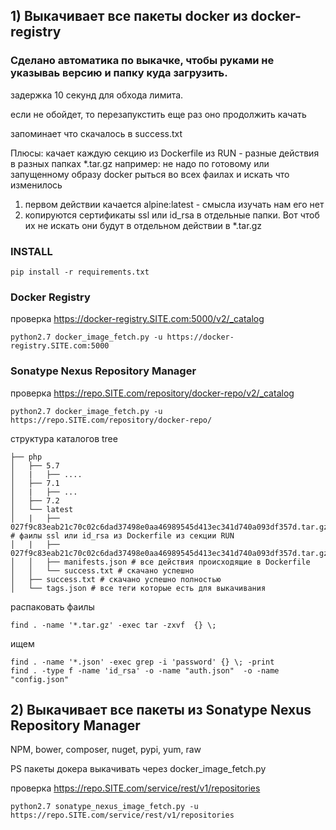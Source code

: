 ## 1) Выкачивает все пакеты docker из docker-registry

### Сделано автоматика по выкачке, чтобы руками не указываь версию и папку куда загрузить.

задержка 10 секунд для обхода лимита. 

если не обойдет, то перезапукстить еще раз оно продолжить качать

запоминает что скачалось в success.txt



Плюсы: качает каждую секцию  из Dockerfile из RUN - разные действия в разных папках *.tar.gz
например:
не надо по готовому или запущенному образу docker рыться во всех фаилах и искать что изменилось
1) первом действии качается alpine:latest - смысла изучать нам его нет
2) копируются сертификаты ssl или id_rsa в отдельные папки. Вот чтоб их не искать они будут в отдельном действии в *.tar.gz

### INSTALL

```
pip install -r requirements.txt 
```


###  Docker Registry

проверка https://docker-registry.SITE.com:5000/v2/_catalog

```
python2.7 docker_image_fetch.py -u https://docker-registry.SITE.com:5000
```

###  Sonatype Nexus Repository Manager

проверка https://repo.SITE.com/repository/docker-repo/v2/_catalog

```
python2.7 docker_image_fetch.py -u https://repo.SITE.com/repository/docker-repo/
```

структура каталогов tree

```
├── php
│   ├── 5.7
│   |   ├── ....
│   ├── 7.1
│   |   ├── ...
│   ├── 7.2
│   └── latest
│   |   ├── 027f9c83eab21c70c02c6dad37498e0aa46989545d413ec341d740a093df357d.tar.gz # фаилы ssl или id_rsa из Dockerfile из секции RUN
│   |   ├── 027f9c83eab21c70c02c6dad37498e0aa46989545d413ec341d740a093df357d.tar.gz
│   │   ├── manifests.json # все действия происходящие в Dockerfile
│   │   └── success.txt # скачано успешно
│   ├── success.txt # скачано успешно полностью
│   └── tags.json # все теги которые есть для выкачивания
```

распаковать фаилы
```
find . -name '*.tar.gz' -exec tar -zxvf  {} \;
```
ищем

```
find . -name '*.json' -exec grep -i 'password' {} \; -print
find . -type f -name 'id_rsa' -o -name "auth.json"  -o -name "config.json" 
```


## 2) Выкачивает все пакеты из Sonatype Nexus Repository Manager

NPM, bower, composer, nuget, pypi, yum, raw

PS пакеты докера выкачивать через docker_image_fetch.py

проверка https://repo.SITE.com/service/rest/v1/repositories

```
python2.7 sonatype_nexus_image_fetch.py -u https://repo.SITE.com/service/rest/v1/repositories
```

